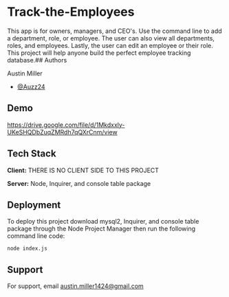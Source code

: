# Track-the-Employees 

This app is for owners, managers, and CEO's. Use the command line to add a department, role, or employee. The user can also view all departments, roles, and employees. Lastly, the user can edit an employee or their role. This project will help anyone build the perfect employee tracking database.## Authors 

Austin Miller 
- [@Auzz24](https://github.com/auzz24)
## Demo

https://drive.google.com/file/d/1Mkdxxly-UKeSHQDbZuqZMRdh7qQXrCnm/view
## Tech Stack

**Client:** THERE IS NO CLIENT SIDE TO THIS PROJECT 

**Server:** Node, Inquirer, and console table package 
## Deployment

To deploy this project download mysql2, Inquirer, and console table package through the Node Project Manager then run the following command line code: 

``node index.js ``
## Support

For support, email austin.miller1424@gmail.com